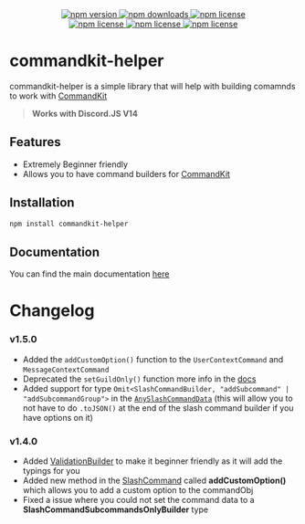 <div align="center">
  <a href="https://www.npmjs.com/package/commandkit-helper">
    <img src="https://img.shields.io/npm/v/commandkit-helper?style=for-the-badge" alt="npm version" />
  </a>
  <a href="https://www.npmjs.com/package/commandkit-helper">
    <img src="https://img.shields.io/npm/dt/commandkit-helper?style=for-the-badge" alt="npm downloads" />
  </a>
  <a href="https://www.npmjs.com/package/commandkit-helper">
    <img src="https://img.shields.io/npm/l/commandkit-helper?style=for-the-badge" alt="npm license" />
  </a>
  <br />
  <a href="https://www.npmjs.com/package/commandkit-helper">
    <img src="https://img.shields.io/github/issues/FearlessNite345/commandkit-helper?style=for-the-badge" alt="npm license" />
  </a>
  <a href="https://www.npmjs.com/package/commandkit-helper">
    <img src="https://img.shields.io/github/stars/FearlessNite345/commandkit-helper?style=for-the-badge" alt="npm license" />
  </a>
  <a href="https://www.npmjs.com/package/commandkit-helper">
    <img src="https://img.shields.io/github/forks/FearlessNite345/commandkit-helper?style=for-the-badge" alt="npm license" />
  </a>
</div>

# commandkit-helper

commandkit-helper is a simple library that will help with building comamnds to work with [CommandKit](https://www.npmjs.com/package/commandkit)

> **Works with Discord.JS V14**

## Features

-   Extremely Beginner friendly
-   Allows you to have command builders for [CommandKit](https://www.npmjs.com/package/commandkit)

## Installation

```bash
npm install commandkit-helper
```

## Documentation

You can find the main documentation [here](https://fearlessnite345.github.io/commandkit-helper/)

# Changelog

### v1.5.0
-   Added the `addCustomOption()` function to the `UserContextCommand` and `MessageContextCommand`
-   Deprecated the `setGuildOnly()` function more info in the [docs](https://fearlessnite345.github.io/commandkit-helper/)
-   Added support for type `Omit<SlashCommandBuilder, "addSubcommand" | "addSubcommandGroup">` in the [`AnySlashCommandData`](https://fearlessnite345.github.io/commandkit-helper/docs/typedef/anyslashcommanddata/) (this will allow you to not have to do `.toJSON()` at the end of the slash command builder if you have options on it)

### v1.4.0

-   Added [ValidationBuilder](https://fearlessnite345.github.io/commandkit-helper/docs/classes/validationbuilder/) to make it beginner friendly as it will add the typings for you
-   Added new method in the [SlashCommand](https://fearlessnite345.github.io/commandkit-helper/docs/classes/slashcommand/) called **addCustomOption()** which allows you to add a custom option to the commandObj
-   Fixed a issue where you could not set the command data to a **SlashCommandSubcommandsOnlyBuilder** type